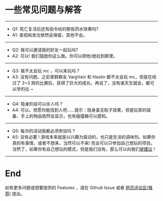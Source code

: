 # 一些常见问题与解答

---

- Q1: 死亡复活后还有指令给的那些药水效果吗?
- A1: 夜视和发光依然会保留，其他不会。

---

- Q2: 我可以邀请我的好友一起玩吗?
- A2: 可以! 我们鼓励你这么做。你可以把他/她拉到群里。

---

- Q3: 我不太会玩 mc ，可以来玩吗 ?
- A3: 没有问题。之前里群群友 VargVain 和 Hastin 都不太会玩 mc，但是在经过了 2~3 周的比赛后，获得了巨大的成长。再说了，没有谁天生就会，都可以学的拉 ~

---

- Q4: 隐身阶段可以杀人吗 ?
- A4: 可以。但愿你能找到人吧......提示：隐身虽无粒子效果，但是玩家的装备、手上的物品依然会显示，也有碰撞箱可以感知。

---

- Q5: 每次的活动我都必须参加吗 ?
- A5: 没有必要 ! 游戏本来就是以兴趣为驱动的，也只是生活的调味剂。如果你真的有事情，或者不想来，当然可以不来! 完全可以只参加自己想玩的项目。当然了，如果你有自己想玩的模式，但是我们没有，那么可以向我们[提建议](#end) !

---

# End

如有更多问题或想要提供的 Features ，请在 Github Issue 或者 [网页评论区(推荐)](https://darksharpness.github.io/mcImpart) 提出。
